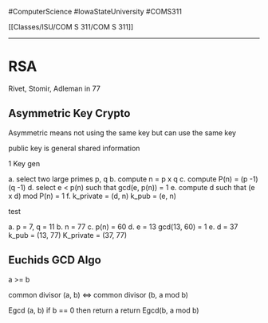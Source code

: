 #ComputerScience  #IowaStateUniversity  #COMS311 


[[Classes/ISU/COM S 311/COM S 311]] 

---

# RSA
Rivet, Stomir, Adleman in 77



## Asymmetric Key Crypto

Asymmetric means not using the same key but can use the same key 

public key is general shared information



1 Key gen 

a. select two large primes p, q
b. compute n = p x q
c. compute P(n) = (p -1)(q -1)
d. select e < p(n) such that gcd(e, p(n)) = 1
e. compute d such that (e x d) mod P(n) = 1 
f. k_private = (d, n) k_pub = (e, n)

test 

a. p = 7, q = 11
b. n = 77
c. p(n) = 60
d. e = 13 gcd(13, 60) = 1
e. d = 37
k_pub = (13, 77) K_private = (37, 77)


## Euchids GCD Algo 

a >= b

common divisor (a, b) <=> common divisor (b, a mod b) 

Egcd (a, b)
	if b == 0 then return a
	return Egcd(b, a mod b)







